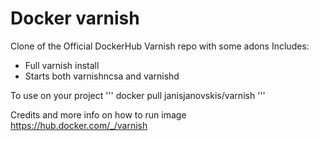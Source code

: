 # Docker varnish
Clone of the Official DockerHub Varnish repo with some adons
Includes:
- Full varnish install
- Starts both varnishncsa and varnishd

To use on your project
'''
docker pull janisjanovskis/varnish
'''

Credits and more info on how to run image https://hub.docker.com/_/varnish
